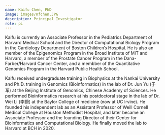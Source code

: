 ```yaml
---
name: Kaifu Chen, PhD
image: images/Kfchen.JPG
description: Principal Investigator
role: pi
---
```

Kaifu is currently an Associate Professor in the Pediatrics Department of Harvard Medical School and the Director of Computational Biology Program in the Cardiology Department of Boston Children’s Hospital. He is also an member of the Epigenomics Program in the Broad Institute of MIT and Harvard, a member of the Prostate Cancer Program in the Dana-Farber/Harvard Cancer Center, and a membber of the Quantitative Genomics Program in the Harvard Public Health School.

Kaifu received undergraduate training in Biophysics at the Nankai University and Ph.D. training in Genomics (Bioinformatics) in the lab of Dr. Jun Yu (于军) at the Beijing Institute of Genomics, Chinese Academy of Sciences. He performed Bioinformatics research at his postdoctoral stage in the lab of Dr. Wei Li (李蔚) at the Baylor College of medicine (now at UC Irvine). He founded his independent lab as an Assistant Professor of Weill Cornell Medical College at Houston Methodist Hospital, and later became an Associate Professor and the founding Director of their Center for Bioinformatics and Computational Biology. He finally moved the lab to Harvard at BCH in 2020. 
